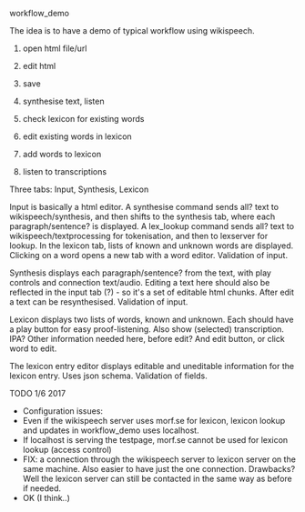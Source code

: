 workflow_demo

The idea is to have a demo of typical workflow using wikispeech.

1) open html file/url
2) edit html
3) save

4) synthesise text, listen
5) check lexicon for existing words

6) edit existing words in lexicon
7) add words to lexicon
8) listen to transcriptions

Three tabs:
Input, Synthesis, Lexicon

Input is basically a html editor.
A synthesise command sends all? text to wikispeech/synthesis, and then shifts to the synthesis tab, where each paragraph/sentence? is displayed.
A lex_lookup command sends all? text to wikispeech/textprocessing for tokenisation, and then to lexserver for lookup. In the lexicon tab, lists of known and unknown words are displayed. Clicking on a word opens a new tab with a word editor.
Validation of input.

Synthesis displays each paragraph/sentence? from the text, with play controls and connection text/audio. Editing a text here should also be reflected in the input tab (?) - so it's a set of editable html chunks. After edit a text can be resynthesised.
Validation of input.

Lexicon displays two lists of words, known and unknown. Each should have a play button for easy proof-listening. Also show (selected) transcription. IPA? Other information needed here, before edit? And edit button, or click word to edit.

The lexicon entry editor displays editable and uneditable information for the lexicon entry. Uses json schema. Validation of fields. 

TODO 1/6 2017

* Configuration issues:
 * Even if the wikispeech server uses morf.se for lexicon, lexicon lookup and updates in workflow_demo uses localhost.
 * If localhost is serving the testpage, morf.se cannot be used for lexicon lookup (access control)
 * FIX: a connection through the wikispeech server to  lexicon server on the same machine. Also easier to have just the one connection. Drawbacks? Well the lexicon server can still be contacted in the same way as before if needed.
 * OK (I think..)
